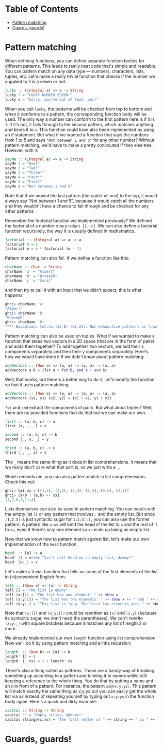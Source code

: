 # Table of Contents

- [Pattern matching](#pattern-matching)
- [Guards, guards!](#guards-guards)

# Pattern matching

When defining functions, you can define separate function bodies for different patterns. This leads to really neat code that's simple and readable. You can pattern match on any data type — numbers, characters, lists, tuples, etc. Let's make a really trivial function that checks if the number we supplied to it is a seven or not.


```hs
lucky :: (Integral a) => a -> String      
lucky 7 = "LUCKY NUMBER SEVEN!"  
lucky x = "Sorry, you're out of luck, pal!"
```

When you call `lucky`, the patterns will be checked from top to bottom and when it conforms to a pattern, the corresponding function body will be used. The only way a number can conform to the first pattern here is if it is 7. If it's not, it falls through to the second pattern, which matches anything and binds it to `x`. This function could have also been implemented by using an if statement. But what if we wanted a function that says the numbers from 1 to 5 and says `"Not between 1 and 5"` for any other number? Without pattern matching, we'd have to make a pretty convoluted if then else tree. However, with it:

```hs
sayMe :: (Integral a) => a -> String  
sayMe 1 = "One!"  
sayMe 2 = "Two!"  
sayMe 3 = "Three!"  
sayMe 4 = "Four!"  
sayMe 5 = "Five!"  
sayMe x = "Not between 1 and 5"  
```

Note that if we moved the last pattern (the catch-all one) to the top, it would always say "Not between 1 and 5", because it would catch all the numbers and they wouldn't have a chance to fall through and be checked for any other patterns.

Remember the factorial function we implemented previously? We defined the factorial of a number n as `product [1..n]`. We can also define a factorial function recursively, the way it is usually defined in mathematics.

```hs
factorial :: (Integral a) => a -> a  
factorial 0 = 1  
factorial n = n * factorial (n - 1)  
```

Pattern matching can also fail. If we define a function like this: 

```hs
charName :: Char -> String  
charName 'a' = "Albert"  
charName 'b' = "Broseph"  
charName 'c' = "Cecil"  
```

and then try to call it with an input that we didn't expect, this is what happens:

```hs
ghci> charName 'a'  
"Albert"  
ghci> charName 'b'  
"Broseph"  
ghci> charName 'h'  
"*** Exception: tut.hs:(53,0)-(55,21): Non-exhaustive patterns in function charName  
```

Pattern matching can also be used on tuples. What if we wanted to make a function that takes two vectors in a 2D space (that are in the form of pairs) and adds them together? To add together two vectors, we add their x components separately and then their y components separately. Here's how we would have done it if we didn't know about pattern matching:

```hs
addVectors :: (Num a) => (a, a) -> (a, a) -> (a, a)
addVectors a b = (fst a + fst b, snd a + snd b)  
```

Well, that works, but there's a better way to do it. Let's modify the function so that it uses pattern matching.

```hs
addVectors :: (Num a) => (a, a) -> (a, a) -> (a, a)  
addVectors (x1, y1) (x2, y2) = (x1 + x2, y1 + y2)  
```

`fst` and `snd` extract the components of pairs. But what about triples? Well, there are no provided functions that do that but we can make our own.

```hs
first :: (a, b, c) -> a  
first (x, _, _) = x  

second :: (a, b, c) -> b  
second (_, y, _) = y  

third :: (a, b, c) -> c  
third (_, _, z) = z  
```

The `_` means the same thing as it does in list comprehensions. It means that we really don't care what that part is, so we just write a `_`.

Which reminds me, you can also pattern match in list comprehensions. Check this out:

```hs
ghci> let xs = [(1,3), (4,3), (2,4), (5,3), (5,6), (3,1)]  
ghci> [a+b | (a,b) <- xs]  
[4,7,6,8,11,4]   
```

Lists themselves can also be used in pattern matching. You can match with the empty list `[]` or any pattern that involves `:` and the empty list. But since `[1,2,3]` is just syntactic sugar for `1:2:3:[],` you can also use the former pattern. A pattern like `x:xs` will bind the head of the list to `x` and the rest of it to `xs`, even if there's only one element so `xs` ends up being an empty list. 

Now that we know how to pattern match against list, let's make our own implementation of the `head` function.

```hs
head' :: [a] -> a
head' [] = error "Can't call head on an empty list, dummy!"  
head' (x:_) = x  
```

Let's make a trivial function that tells us some of the first elements of the list in (in)convenient English form.

```hs
tell :: (Show a) => [a] -> String  
tell [] = "The list is empty"  
tell (x:[]) = "The list has one element: " ++ show x  
tell (x:y:[]) = "The list has two elements: " ++ show x ++ " and " ++ show y  
tell (x:y:_) = "This list is long. The first two elements are: " ++ show x ++ " and " ++ show y  
```

Note that `(x:[])` and `(x:y:[])` could be rewritten as `[x]` and `[x,y]` (because its syntactic sugar, we don't need the parentheses). We can't rewrite `(x:y:_)` with square brackets because it matches any list of length 2 or more.

We already implemented our own `length` function using list comprehension. Now we'll do it by using pattern matching and a little recursion:

```hs
length' :: (Num b) => [a] -> b  
length' [] = 0  
length' (_:xs) = 1 + length' xs  
```

There's also a thing called as patterns. Those are a handy way of breaking something up according to a pattern and binding it to names whilst still keeping a reference to the whole thing. You do that by putting a name and an `@` in front of a pattern. For instance, the pattern `xs@(x:y:ys)`. This pattern will match exactly the same thing as x:y:ys but you can easily get the whole list via xs instead of repeating yourself by typing out `x:y:ys` in the function body again. Here's a quick and dirty example:

```hs
capital :: String -> String  
capital "" = "Empty string, whoops!"  
capital string@(x:xs) = "The first letter of " ++ string ++ " is " ++ [x]  
```

# Guards, guards!

```hs
  
```

```hs
  
```

```hs
  
```

```hs
  
```

```hs
  
```

```hs
  
```

```hs
  
```

```hs
  
```

```hs
  
```

```hs
  
```

```hs
  
```

```hs
  
```

```hs
  
```

```hs
  
```

```hs
  
```